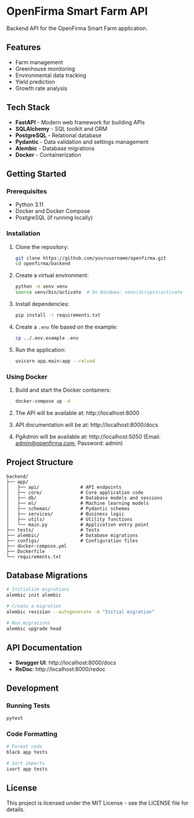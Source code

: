# OpenFirma Smart Farm API

Backend API for the OpenFirma Smart Farm application.

## Features

- Farm management
- Greenhouse monitoring
- Environmental data tracking
- Yield prediction
- Growth rate analysis

## Tech Stack

- **FastAPI** - Modern web framework for building APIs
- **SQLAlchemy** - SQL toolkit and ORM
- **PostgreSQL** - Relational database
- **Pydantic** - Data validation and settings management
- **Alembic** - Database migrations
- **Docker** - Containerization

## Getting Started

### Prerequisites

- Python 3.11
- Docker and Docker Compose
- PostgreSQL (if running locally)

### Installation

1. Clone the repository:
   ```bash
   git clone https://github.com/yourusername/openfirma.git
   cd openfirma/backend
   ```

2. Create a virtual environment:
   ```bash
   python -m venv venv
   source venv/bin/activate  # On Windows: venv\Scripts\activate
   ```

3. Install dependencies:
   ```bash
   pip install -r requirements.txt
   ```

4. Create a `.env` file based on the example:
   ```bash
   cp ../.env.example .env
   ```

5. Run the application:
   ```bash
   uvicorn app.main:app --reload
   ```

### Using Docker

1. Build and start the Docker containers:
   ```bash
   docker-compose up -d
   ```

2. The API will be available at: http://localhost:8000
3. API documentation will be at: http://localhost:8000/docs
4. PgAdmin will be available at: http://localhost:5050 (Email: admin@openfirma.com, Password: admin)

## Project Structure

```
backend/
├── app/
│   ├── api/               # API endpoints
│   ├── core/              # Core application code
│   ├── db/                # Database models and sessions
│   ├── ml/                # Machine learning models
│   ├── schemas/           # Pydantic schemas
│   ├── services/          # Business logic
│   ├── utils/             # Utility functions
│   └── main.py            # Application entry point
├── tests/                 # Tests
├── alembic/               # Database migrations
├── configs/               # Configuration files
├── docker-compose.yml
├── Dockerfile
└── requirements.txt
```

## Database Migrations

```bash
# Initialize migrations
alembic init alembic

# Create a migration
alembic revision --autogenerate -m "Initial migration"

# Run migrations
alembic upgrade head
```

## API Documentation

- **Swagger UI**: http://localhost:8000/docs
- **ReDoc**: http://localhost:8000/redoc

## Development

### Running Tests

```bash
pytest
```

### Code Formatting

```bash
# Format code
black app tests

# Sort imports
isort app tests
```

## License

This project is licensed under the MIT License - see the LICENSE file for details.